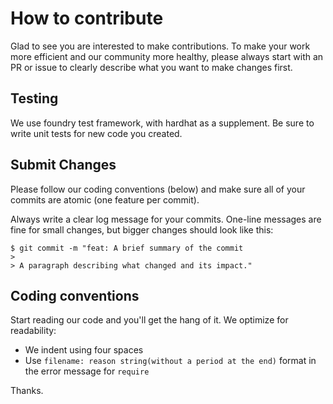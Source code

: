 # How to contribute
Glad to see you are interested to make contributions. To make your work more efficient and our community more healthy, please always start with an PR or issue to clearly describe what you want to make changes first.

## Testing
We use foundry test framework, with hardhat as a supplement. Be sure to write unit tests for new code you created. 

## Submit Changes

Please follow our coding conventions (below) and make sure all of your commits are atomic (one feature per commit).

Always write a clear log message for your commits. One-line messages are fine for small changes, but bigger changes should look like this:

```
$ git commit -m "feat: A brief summary of the commit
> 
> A paragraph describing what changed and its impact."
```

## Coding conventions

Start reading our code and you'll get the hang of it. We optimize for readability:

+ We indent using four spaces
+ Use ``filename: reason string(without a period at the end)`` format in the error message for ``require``


Thanks.